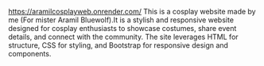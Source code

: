 https://aramilcosplayweb.onrender.com/
This is a cosplay website made by me (For mister Aramil Bluewolf).It is a stylish and responsive website designed for cosplay enthusiasts to showcase costumes, share event details, and connect with the community. The site leverages HTML for structure, CSS for styling, and Bootstrap for responsive design and components.

